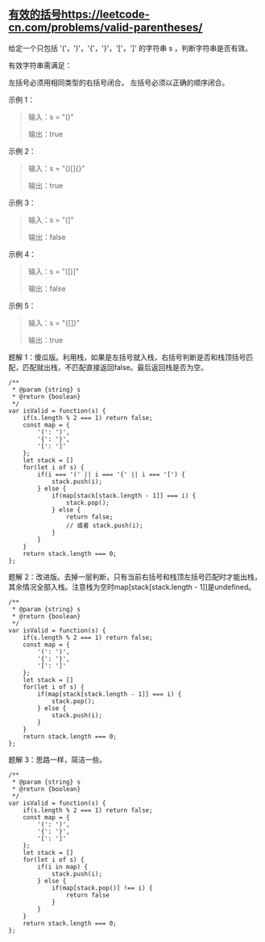 ## [有效的括号]()https://leetcode-cn.com/problems/valid-parentheses/
给定一个只包括 '('，')'，'{'，'}'，'['，']' 的字符串 s ，判断字符串是否有效。

有效字符串需满足：

左括号必须用相同类型的右括号闭合。
左括号必须以正确的顺序闭合。

示例 1：
> 输入：s = "()"
> 
> 输出：true

示例 2：
> 输入：s = "()[]{}"
> 
> 输出：true

示例 3：
> 输入：s = "(]"
> 
> 输出：false

示例 4：
> 输入：s = "([)]"
> 
> 输出：false
> 
示例 5：
> 输入：s = "{[]}"
> 
> 输出：true

题解 1：傻瓜版。利用栈，如果是左括号就入栈，右括号判断是否和栈顶括号匹配，匹配就出栈，不匹配直接返回false。最后返回栈是否为空。
```
/**
 * @param {string} s
 * @return {boolean}
 */
var isValid = function(s) {
    if(s.length % 2 === 1) return false;
    const map = {
        '(': ')',
        '{': '}',
        '[': ']'
    };
    let stack = []
    for(let i of s) {
        if(i === '(' || i === '{' || i === '[') {
            stack.push(i);
        } else {
            if(map[stack[stack.length - 1]] === i) {
                stack.pop();
            } else {
                return false;
                // 或者 stack.push(i);
            }
        }
    }
    return stack.length === 0;
};
```
题解 2：改进版。去掉一层判断，只有当前右括号和栈顶左括号匹配时才能出栈，其余情况全部入栈。注意栈为空时map[stack[stack.length - 1]]是undefined。
```
/**
 * @param {string} s
 * @return {boolean}
 */
var isValid = function(s) {
    if(s.length % 2 === 1) return false;
    const map = {
        '(': ')',
        '{': '}',
        '[': ']'
    };
    let stack = []
    for(let i of s) {
        if(map[stack[stack.length - 1]] === i) {
            stack.pop();
        } else {
            stack.push(i);
        }
    }
    return stack.length === 0;
};
```
题解 3：思路一样，简洁一些。
```
/**
 * @param {string} s
 * @return {boolean}
 */
var isValid = function(s) {
    if(s.length % 2 === 1) return false;
    const map = {
        '(': ')',
        '{': '}',
        '[': ']'
    };
    let stack = []
    for(let i of s) {
        if(i in map) {
            stack.push(i);
        } else {
            if(map[stack.pop()] !== i) {
                return false
            }
        }
    }
    return stack.length === 0;
};
```